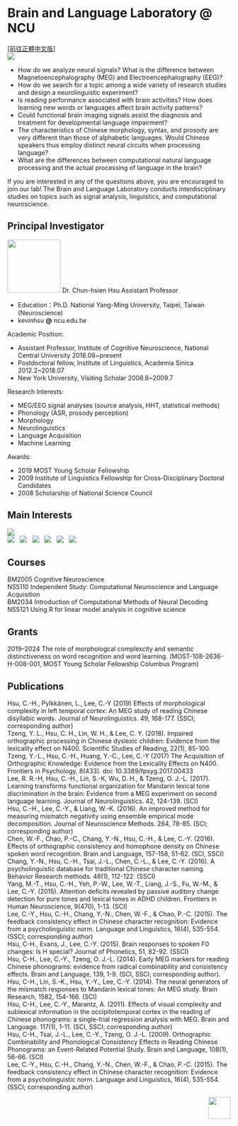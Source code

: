 # Brain and Language Laboratory @ NCU
<a href="https://deltaphase.github.io/Brain-and-Language-Laboratory-NCU/" title="前往正體中文版">[前往正體中文版]</a>  
![](./IMG_1920_long.jpg)  
  
- How do we analyze neural signals? What is the difference between Magnetoencephalography (MEG) and Electroencephalography (EEG)?  &nbsp;
- How do we search for a topic among a wide variety of research studies and design a neurolinguistic experiment?  &nbsp;
- Is reading performance associated with brain activities? How does learning new words or languages affect brain activity patterns?  &nbsp;
- Could functional brain imaging signals assist the diagnosis and treatment for developmental language impairment?  &nbsp;
- The characteristics of Chinese morphology, syntax, and prosody are very different than those of alphabetic languages. Would Chinese speakers thus employ distinct neural circuits when processing language?  &nbsp;
- What are the differences between computational natural language processing and the actual processing of language in the brain?  &nbsp;

If you are interested in any of the questions above, you are encouraged to join our lab! The Brain and Language Laboratory conducts interdisciplinary studies on topics such as signal analysis, linguistics, and computational neuroscience.   &nbsp;

## Principal Investigator
<img src="./B27_PI.png" width="120">  
Dr. Chun-hsien Hsu
Assistant Professor
  
- Education：Ph.D.	National Yang-Ming University, Taipei, Taiwan (Neuroscience)
- kevinhsu  **@**  ncu.edu.tw  &nbsp;
  
Academic Position:  

- Assistant Professor, Institute of Cognitive Neuroscience, National Central University 2018.08~present  
- Postdoctoral fellow, Institute of Linguistics, Academia Sinica 2012.2~2018.07  
- New York University, Visiting Scholar 2008.8~2009.7  &nbsp;

Research Interests:  
  
- MEG/EEG signal analyses (source analysis, HHT, statistical methods)  
- Phonology (ASR, prosody perception)  
- Morphology  
- Neurolinguistics  
- Language Acquisition  
- Machine Learning  &nbsp;
  
Awards:  
  
- 2019 MOST Young Scholar Fellowship  
- 2009 Institute of Linguistics Fellowship for Cross-Disciplinary Doctoral Candidates  
- 2008 Scholarship of National Science Council  &nbsp;
  
## Main Interests  
![](./20200729_github.001.png)  
![](./20200729_github.002.png)  &nbsp;
![](./20200729_github.003.png)  &nbsp;
![](./20200729_github.004.png)  &nbsp;
![](./20200729_github.005.png)  &nbsp;
![](./20200729_github.006.png)  &nbsp;
![](./20200729_github.007.png)  &nbsp;

## Courses  
BM2005 Cognitive Neuroscience  
NS5110 Independent Study: Computational Neuroscience and Language Acquisition  
BM2034 Introduction of Computational Methods of Neural Decoding  
NS5121 Using R for linear model analysis in cognitive science  &nbsp;

## Grants  
2019–2024 The role of morphologcal complexcity and semantic distinctiveness on word recognition and word learning. (MOST-108-2636-H-008-001, MOST Young Scholar Fellowship Columbus Program) 

## Publications  
Hsu, C.-H., Pylkkänen, L., Lee, C.-Y (2019) Effects of morphological complexity in left temporal cortex: An MEG study of reading Chinese disyllabic words. Journal of Neurolinguistics. 49, 168-177. (SSCI; corresponding author)  
Tzeng, Y. L., Hsu, C. H., Lin, W. H., & Lee, C. Y. (2018). Impaired orthographic processing in Chinese dyslexic children: Evidence from the lexicality effect on N400. Scientific Studies of Reading, 22(1), 85-100.  
Tzeng, Y.-L., Hsu, C.-H., Huang, Y.-C., Lee, C.-Y (2017) The Acquisition of Orthographic Knowledge: Evidence from the Lexicality Effects on N400. Frontiers in Psychology, 8(433). doi: 10.3389/fpsyg.2017.00433  
Lee, R. R.-H, Hsu, C.-H., Lin, S.-K, Wu, D. H., & Tzeng, O. J.-L. (2017). Learning transforms functional organization for Mandarin lexical tone discrimination in the brain: Evidence from a MEG experiment on second language learning. Journal of Neurolinguistics. 42, 124-139. (SCI)  
Hsu, C.-H., Lee, C.-Y., & Liang, W.-K. (2016). An improved method for measuring mismatch negativity using ensemble empirical mode decomposition. Journal of Neuroscience Methods. 264, 78-85. (SCI; corresponding author)  
Chen, W.-F., Chao, P.-C., Chang, Y.-N., Hsu, C.-H., & Lee, C.-Y. (2016). Effects of orthographic consistency and homophone density on Chinese spoken word recognition. Brain and Language, 157-158, 51-62. (SCI, SSCI)  
Chang, Y.-N., Hsu, C.-H., Tsai, J.-L., Chen, C.-L., & Lee, C.-Y. (2016). A psycholinguistic database for traditional Chinese character naming. Behavior Research methods. 48(1), 112-122. (SSCI)  
Yang, M.-T., Hsu, C.-H., Yeh, P.-W., Lee, W.-T., Liang, J.-S., Fu, W.-M., & Lee, C.-Y. (2015). Attention deficits revealed by passive auditory change detection for pure tones and lexical tones in ADHD children. Frontiers in Human Neuroscience, 9(470), 1-13. (SCI)  
Lee, C.-Y., Hsu, C.-H., Chang, Y.-N., Chen, W.-F., & Chao, P.-C. (2015). The feedback consistency effect in Chinese character recognition: Evidence from a psycholinguistic norm. Language and Linguistics, 16(4), 535-554. (SSCI; corresponding author)  
Hsu, C-H., Evans, J., Lee, C.-Y. (2015). Brain responses to spoken F0 changes: Is H special? Journal of Phonetics, 51, 82-92. (SSCI)  
Hsu, C-H., Lee, C.-Y., Tzeng, O. J.-L. (2014). Early MEG markers for reading Chinese phonograms: evidence from radical combinability and consistency effects. Brain and Language, 139, 1-9. (SCI, SSCI; corresponding author).  
Hsu, C-H., Lin, S.-K., Hsu, Y.-Y., Lee, C.-Y. (2014). The neural generators of the mismatch responses to Mandarin lexical tones: An MEG study. Brain Research, 1582, 154-166. (SCI)  
Hsu, C-H., Lee, C.-Y., Marantz, A. (2011). Effects of visual complexity and sublexical information in the occipitotemporal cortex in the reading of Chinese phonograms: a single-trial regression analysis with MEG. Brain and Language. 117(1), 1-11. (SCI, SSCI; corresponding author)  
Hsu, C-H., Tsai, J.-L., Lee, C.-Y., Tzeng, O. J.-L. (2009). Orthographic Combinability and Phonological Consistency Effects in Reading Chinese Phonograms: an Event-Related Potential Study. Brain and Language, 108(1), 56-66. (SCI)  
Lee, C.-Y., Hsu, C.-H., Chang, Y.-N., Chen, W.-F., & Chao, P.-C. (2015). The feedback consistency effect in Chinese character recognition: Evidence from a psycholinguistic norm. Language and Linguistics, 16(4), 535-554. (SSCI; corresponding author)  &nbsp;  

<img align="right" src="./ncu_logo.png" height="50">  &nbsp;
